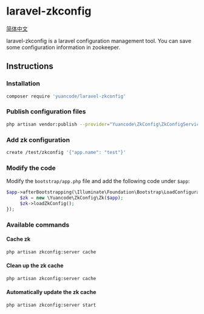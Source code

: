 laravel-zkconfig
========================================

[简体中文](./README_zh.md)

laravel-zkconfig is a laravel configuration management tool. You can save some configuration information in zookeeper.

## Instructions

### Installation

```bash
composer require 'yuancode/laravel-zkconfig'
```

### Publish configuration files

```bash
php artisan vendor:publish --provider="Yuancode\ZkConfig\ZkConfigServiceProvider" --tag=config
```

### Add zk configuration

```bash
create /test/zkconfig '{"app.name": "test"}'
```

### Modify the code

Modify the `bootstrap/app.php` file and add the following code under `$app`:

```php
$app->afterBootstrapping(\Illuminate\Foundation\Bootstrap\LoadConfiguration::class, function ($app) {
     $zk = new \Yuancode\ZkConfig\Zk($app);
     $zk->loadZkConfig();
});
```

### Available commands
#### Cache zk

```bash
php artisan zkconfig:server cache
```

#### Clean up the zk cache

```bash
php artisan zkconfig:server cache
```

#### Automatically update the zk cache

```bash
php artisan zkconfig:server start
```
